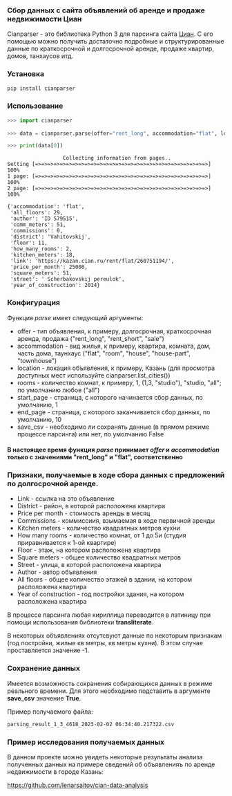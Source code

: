 ### Сбор данных с сайта объявлений об аренде и продаже недвижимости Циан

Cianparser - это библиотека Python 3 для парсинга сайта  [Циан](http://cian.ru).
С его помощью можно получить достаточно подробные и структурированные данные по краткосрочной и долгосрочной аренде, продаже квартир, домов, танхаусов итд.

### Установка
```bash
pip install cianparser
```

### Использование
```python
>>> import cianparser
    
>>> data = cianparser.parse(offer="rent_long", accommodation="flat", location="Казань", rooms="all", start_page=1, end_page=2, save_csv=False)

>>> print(data[0])
```

```
                  Collecting information from pages..
Setting [=>=>=>=>=>=>=>=>=>=>=>=>=>=>=>=>=>=>=>=>=>=>=>=>=>=>=>=>] 100%
1 page: [=>=>=>=>=>=>=>=>=>=>=>=>=>=>=>=>=>=>=>=>=>=>=>=>=>=>=>=>] 100%
2 page: [=>=>=>=>=>=>=>=>=>=>=>=>=>=>=>=>=>=>=>=>=>=>=>=>=>=>=>=>] 100%

{'accommodation': 'flat',
 'all_floors': 29,
 'author': 'ID 579515',
 'comm_meters': 51,
 'commissions': 0,
 'district': 'Vahitovskij',
 'floor': 11,
 'how_many_rooms': 2,
 'kitchen_meters': 18,
 'link': 'https://kazan.cian.ru/rent/flat/260751194/',
 'price_per_month': 25000,
 'square_meters': 51,
 'street': ' Scherbakovskij pereulok',
 'year_of_construction': 2014}
```

### Конфигурация
Функция *parse* имеет следующий аргументы:
* offer - тип объявления, к примеру, долгосрочная, краткосрочная аренда, продажа ("rent_long", "rent_short", "sale")
* accommodation - вид жилья, к примеру, квартира, комната, дом, часть дома, таунхаус ("flat", "room", "house", "house-part", "townhouse")
* location - локация объявления, к примеру, Казань (для просмотра доступных мест используйте cianparser.list_cities())
* rooms - количество комнат, к примеру, 1, (1,3, "studio"), "studio, "all"; по умолчанию любое ("all")
* start_page - страница, с которого начинается сбор данных, по умолчанию, 1
* end_page - страница, с которого заканчивается сбор данных, по умолчанию, 10
* save_csv - необходимо ли сохранять данные (в прямом режиме процессе парсинга) или нет, по умолчанию False

#### В настоящее время функция *parse* принимает *offer* и *accommodation* только с значениями "rent_long" и "flat", соответственно

### Признаки, получаемые в ходе сбора данных с предложений по долгосрочной аренде.
* Link - ссылка на это объявление
* District - район, в которой расположена квартира
* Price per month - стоимость аренды в месяц
* Commissions - коммиссиия, взымаемая в ходе первичной аренды
* Kitchen meters - количество квадратных метров кухни
* How many rooms - количество комнат, от 1 до 5и (студия приравнивается к 1-ой квартире)
* Floor - этаж, на котором расположена квартира
* Square meters - общее количество квадратных метров
* Street - улица, в которой расположена квартира
* Author - автор объявления
* All floors - общее количество этажей в здании, на котором расположена квартира
* Year of construction - год постройки здания, на котором расположена квартира

В процессе парсинга любая кириллица переводится в латиницу при помощи использования библиотеки __transliterate__.

В некоторых объявлениях отсутсвуют данные по некоторым признакам (год постройки, жилые кв метры, кв метры кухни).
В этом случае проставляется значение -1.

### Сохранение данных
Имеется возможность сохранения собирающихся данных в режиме реального времени. Для этого необходимо подставить в аргументе 
__save_csv__ значение __True__.

Пример получаемого файла:

```bash
parsing_result_1_3_4618_2023-02-02 06:34:40.217322.csv
```

### Пример исследования получаемых данных
В данном проекте можно увидеть некоторые результаты анализа полученных данных на примере сведений об объявленияъ по аренде недвижимости в городе Казань:

https://github.com/lenarsaitov/cian-data-analysis
